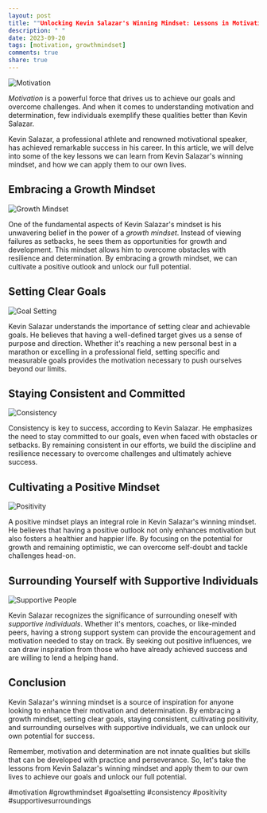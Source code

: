 ```yaml
---
layout: post
title: ""Unlocking Kevin Salazar's Winning Mindset: Lessons in Motivation and Determination""
description: " "
date: 2023-09-20
tags: [motivation, growthmindset]
comments: true
share: true
---
```


![Motivation](https://source.unsplash.com/1600x900/?motivation)

*Motivation* is a powerful force that drives us to achieve our goals and overcome challenges. And when it comes to understanding motivation and determination, few individuals exemplify these qualities better than Kevin Salazar. 

Kevin Salazar, a professional athlete and renowned motivational speaker, has achieved remarkable success in his career. In this article, we will delve into some of the key lessons we can learn from Kevin Salazar's winning mindset, and how we can apply them to our own lives.

## Embracing a Growth Mindset

![Growth Mindset](https://source.unsplash.com/1600x900/?growth-mindset)

One of the fundamental aspects of Kevin Salazar's mindset is his unwavering belief in the power of a *growth mindset*. Instead of viewing failures as setbacks, he sees them as opportunities for growth and development. This mindset allows him to overcome obstacles with resilience and determination. By embracing a growth mindset, we can cultivate a positive outlook and unlock our full potential.

## Setting Clear Goals

![Goal Setting](https://source.unsplash.com/1600x900/?goal-setting)

Kevin Salazar understands the importance of setting clear and achievable goals. He believes that having a well-defined target gives us a sense of purpose and direction. Whether it's reaching a new personal best in a marathon or excelling in a professional field, setting specific and measurable goals provides the motivation necessary to push ourselves beyond our limits.

## Staying Consistent and Committed

![Consistency](https://source.unsplash.com/1600x900/?consistency)

Consistency is key to success, according to Kevin Salazar. He emphasizes the need to stay committed to our goals, even when faced with obstacles or setbacks. By remaining consistent in our efforts, we build the discipline and resilience necessary to overcome challenges and ultimately achieve success.

## Cultivating a Positive Mindset

![Positivity](https://source.unsplash.com/1600x900/?positivity)

A positive mindset plays an integral role in Kevin Salazar's winning mindset. He believes that having a positive outlook not only enhances motivation but also fosters a healthier and happier life. By focusing on the potential for growth and remaining optimistic, we can overcome self-doubt and tackle challenges head-on.

## Surrounding Yourself with Supportive Individuals

![Supportive People](https://source.unsplash.com/1600x900/?supportive-people)

Kevin Salazar recognizes the significance of surrounding oneself with *supportive individuals*. Whether it's mentors, coaches, or like-minded peers, having a strong support system can provide the encouragement and motivation needed to stay on track. By seeking out positive influences, we can draw inspiration from those who have already achieved success and are willing to lend a helping hand.

## Conclusion

Kevin Salazar's winning mindset is a source of inspiration for anyone looking to enhance their motivation and determination. By embracing a growth mindset, setting clear goals, staying consistent, cultivating positivity, and surrounding ourselves with supportive individuals, we can unlock our own potential for success.

Remember, motivation and determination are not innate qualities but skills that can be developed with practice and perseverance. So, let's take the lessons from Kevin Salazar's winning mindset and apply them to our own lives to achieve our goals and unlock our full potential.

#motivation #growthmindset #goalsetting #consistency #positivity #supportivesurroundings